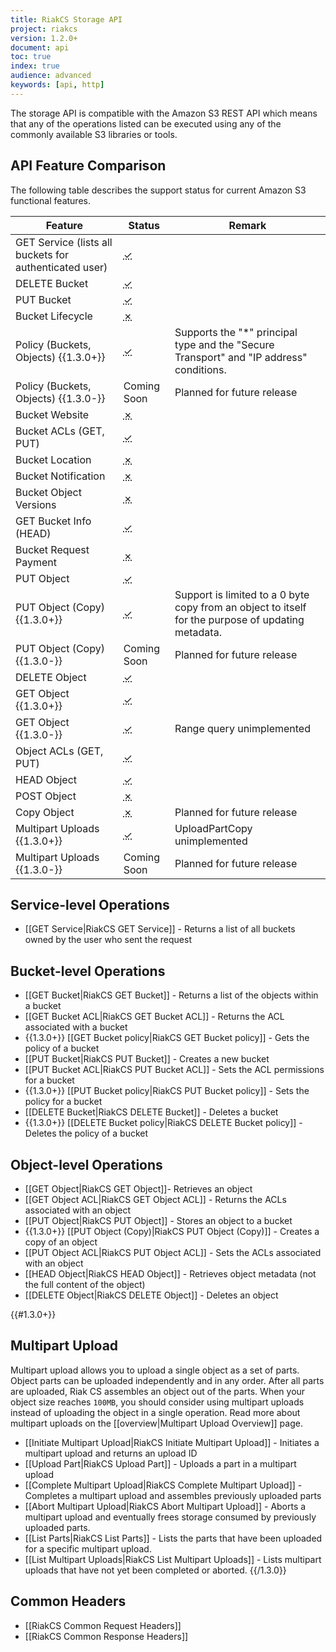 ```yaml
---
title: RiakCS Storage API
project: riakcs
version: 1.2.0+
document: api
toc: true
index: true
audience: advanced
keywords: [api, http]
---
```



The storage API is compatible with the Amazon S3 REST API which means that any of the operations listed can be executed using any of the commonly available S3 libraries or tools.

## API Feature Comparison

The following table describes the support status for current Amazon S3 functional features.

Feature | Status | Remark
--------|--------|--------
GET Service (lists all buckets for authenticated user) | <abbr title="Supported" class="supported">✓</abbr> | |
DELETE Bucket | <abbr title="Supported" class="supported">✓</abbr> | |
PUT Bucket | <abbr title="Supported" class="supported">✓</abbr> | |
Bucket Lifecycle | <abbr title="Unsupported" class="unsupported">✗</abbr> | |
Policy (Buckets, Objects) {{1.3.0+}} | <abbr title="Supported" class="supported">✓</abbr> | Supports the "*" principal type and the "Secure Transport" and "IP address" conditions. |
Policy (Buckets, Objects) {{1.3.0-}} | Coming Soon | Planned for future release |
Bucket Website | <abbr title="Unsupported" class="unsupported">✗</abbr> | |
Bucket ACLs (GET, PUT) | <abbr title="Supported" class="supported">✓</abbr> | |
Bucket Location | <abbr title="Unsupported" class="unsupported">✗</abbr> | |
Bucket Notification | <abbr title="Unsupported" class="unsupported">✗</abbr> | |
Bucket Object Versions | <abbr title="Unsupported" class="unsupported">✗</abbr> | |
GET Bucket Info (HEAD) | <abbr title="Supported" class="supported">✓</abbr> | |
Bucket Request Payment | <abbr title="Unsupported" class="unsupported">✗</abbr> | |
PUT Object | <abbr title="Supported" class="supported">✓</abbr> | |
PUT Object (Copy) {{1.3.0+}} | <abbr title="Supported" class="supported">✓</abbr> | Support is limited to a 0 byte copy from an object to itself for the purpose of updating metadata. |
PUT Object (Copy) {{1.3.0-}} | Coming Soon | Planned for future release |
DELETE Object | <abbr title="Supported" class="supported">✓</abbr> | |
GET Object {{1.3.0+}} | <abbr title="Supported" class="supported">✓</abbr> | |
GET Object {{1.3.0-}} | <abbr title="Supported" class="supported">✓</abbr> | Range query unimplemented |
Object ACLs (GET, PUT) | <abbr title="Supported" class="supported">✓</abbr> | |
HEAD Object | <abbr title="Supported" class="supported">✓</abbr> | |
POST Object | <abbr title="Unsupported" class="unsupported">✗</abbr> | |
Copy Object | <abbr title="Unsupported" class="unsupported">✗</abbr> | Planned for future release |
Multipart Uploads {{1.3.0+}} | <abbr title="Supported" class="supported">✓</abbr> | UploadPartCopy unimplemented |
Multipart Uploads {{1.3.0-}} | Coming Soon | Planned for future release |

## Service-level Operations

* [[GET Service|RiakCS GET Service]] - Returns a list of all buckets owned by the user who sent the request

## Bucket-level Operations

* [[GET Bucket|RiakCS GET Bucket]] - Returns a list of the objects within a bucket
* [[GET Bucket ACL|RiakCS GET Bucket ACL]] - Returns the ACL associated with a bucket
* {{1.3.0+}} [[GET Bucket policy|RiakCS GET Bucket policy]] - Gets the policy of a bucket
* [[PUT Bucket|RiakCS PUT Bucket]] - Creates a new bucket
* [[PUT Bucket ACL|RiakCS PUT Bucket ACL]] - Sets the ACL permissions for a bucket
* {{1.3.0+}} [[PUT Bucket policy|RiakCS PUT Bucket policy]] - Sets the policy for a bucket
* [[DELETE Bucket|RiakCS DELETE Bucket]] - Deletes a bucket
* {{1.3.0+}} [[DELETE Bucket policy|RiakCS DELETE Bucket policy]] - Deletes the policy of a bucket

## Object-level Operations

* [[GET Object|RiakCS GET Object]]- Retrieves an object
* [[GET Object ACL|RiakCS GET Object ACL]] - Returns the ACLs associated with an object
* [[PUT Object|RiakCS PUT Object]] - Stores an object to a bucket
* {{1.3.0+}} [[PUT Object (Copy)|RiakCS PUT Object (Copy)]] - Creates a copy of an object
* [[PUT Object ACL|RiakCS PUT Object ACL]] - Sets the ACLs associated with an object
* [[HEAD Object|RiakCS HEAD Object]] - Retrieves object metadata (not the full content of the object)
* [[DELETE Object|RiakCS DELETE Object]] - Deletes an object

{{#1.3.0+}}
## Multipart Upload

Multipart upload allows you to upload a single object as a set of parts. Object parts can be uploaded independently and in any order. After all parts are uploaded, Riak CS assembles an object out of the parts. When your object size reaches `100MB`, you should consider using multipart uploads instead of uploading the object in a single operation. Read more about multipart uploads on the [[overview|Multipart Upload Overview]] page.

* [[Initiate Multipart Upload|RiakCS Initiate Multipart Upload]] - Initiates a multipart upload and returns an upload ID
* [[Upload Part|RiakCS Upload Part]] - Uploads a part in a multipart upload
* [[Complete Multipart Upload|RiakCS Complete Multipart Upload]] - Completes a multipart upload and assembles previously uploaded parts
* [[Abort Multipart Upload|RiakCS Abort Multipart Upload]] - Aborts a multipart upload and eventually frees storage consumed by previously uploaded parts.
* [[List Parts|RiakCS List Parts]] - Lists the parts that have been uploaded for a specific multipart upload.
* [[List Multipart Uploads|RiakCS List Multipart Uploads]] - Lists multipart uploads that have not yet been completed or aborted.
{{/1.3.0}}

## Common Headers

* [[RiakCS Common Request Headers]]
* [[RiakCS Common Response Headers]]
